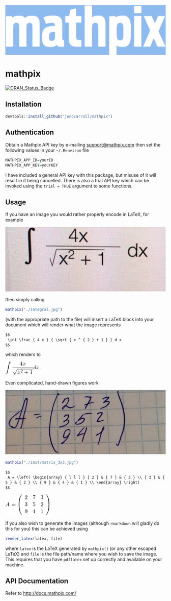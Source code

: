 
<!-- README.md is generated from README.Rmd. Please edit that file -->
![](./inst/logo_blue.png)

mathpix
=======

[![CRAN\_Status\_Badge](http://www.r-pkg.org/badges/version/mathpix)](https://cran.r-project.org/package=mathpix)

Installation
------------

``` r
devtools::install_github("jonocarroll/mathpix")
```

Authentication
--------------

Obtain a Mathpix API key by e-mailing <support@mathpix.com> then set the following values in your `~/.Renviron` file

``` r
MATHPIX_APP_ID=yourID
MATHPIX_APP_KEY=yourKEY
```

I have included a general API key with this package, but misuse of it will result in it being cancelled. There is also a trial API key which can be invoked using the `trial = TRUE` argument to some functions.

Usage
-----

If you have an image you would rather properly encode in LaTeX, for example

![](./inst/integral.jpg)

then simply calling

``` r
mathpix("./integral.jpg")
```

(with the appropriate path to the file) will insert a LaTeX block into your document which will render what the image represents

    $$
     \int \frac { 4 x } { \sqrt { x ^ { 2 } + 1 } } d x  
    $$

which renders to

![](./inst/eq_no_01.png)

Even complicated, hand-drawn figures work

![](./inst/matrix_3x3.jpg)

``` r
mathpix("./inst/matrix_3x3.jpg")
```

    $$
     A = \left( \begin{array} { l l l } { 2 } & { 7 } & { 3 } \\ { 3 } & { 5 } & { 2 } \\ { 9 } & { 4 } & { 1 } \\ \end{array} \right)  
    $$

![](./inst/eq_no_02.png)

If you also wish to generate the images (although `rmarkdown` will gladly do this for you) this can be achieved using

``` r
render_latex(latex, file)
```

where `latex` is the LaTeX generated by `mathpix()` (or any other escaped LaTeX) and `file` is the file path/name where you wish to save the image. This requires that you have `pdflatex` set up correctly and available on your machine.

API Documentation
-----------------

Refer to <http://docs.mathpix.com/>
